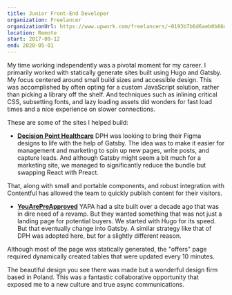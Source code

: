 ```yaml
---
title: Junior Front-End Developer
organization: Freelancer
organizationUrl: https://www.upwork.com/freelancers/~0193b7b6d6aeb0b86d
location: Remote
start: 2017-09-12
end: 2020-05-01
---
```


My time working independently was a pivotal moment for my career. I primarily worked with statically generate sites built using Hugo and Gatsby. My focus centered around small build sizes and accessible design. This was accomplished by often opting for a custom JavaScript solution, rather than picking a library off the shelf. And techniques such as inlining critical CSS, subsetting fonts, and lazy loading assets did wonders for fast load times and a nice experience on slower connections.

These are some of the sites I helped build:
- **[Decision Point Healthcare](https://decisionpointhealth.com)**
DPH was looking to bring their Figma designs to life with the help of Gatsby. The idea was to make it easier for management and marketing to spin up new pages, write posts, and capture leads. And although Gatsby might seem a bit much for a marketing site, we managed to significantly reduce the bundle but swapping React with Preact.

That, along with small and portable components, and robust integration with Contentful has allowed the team to quickly publish content for their visitors.

- **[YouArePreApproved](https://www.youarepreapproved.com)**
YAPA had a site built over a decade ago that was in dire need of a revamp. But they wanted something that was not just a landing page for potential buyers. We started with Hugo for its speed. But that eventually change into Gatsby. A similar strategy like that of DPH was adopted here, but for a slightly different reason.

Although most of the page was statically generated, the "offers" page required dynamically created tables that were updated every 10 minutes.

The beautiful design you see there was made but a wonderful design firm based in Poland. This was a fantastic collaborative opportunity that exposed me to a new culture and true async communications.